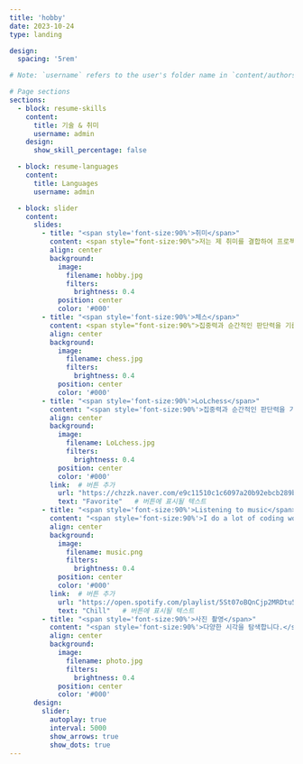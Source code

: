 ```yaml
---
title: 'hobby'
date: 2023-10-24
type: landing

design:
  spacing: '5rem'

# Note: `username` refers to the user's folder name in `content/authors/`

# Page sections
sections:
  - block: resume-skills
    content:
      title: 기술 & 취미
      username: admin
    design:
      show_skill_percentage: false

  - block: resume-languages
    content:
      title: Languages
      username: admin

  - block: slider
    content:
      slides:
        - title: "<span style='font-size:90%'>취미</span>"
          content: <span style="font-size:90%">저는 제 취미를 결합하여 프로젝트를 계획합니다.<span style="font-size:90%">
          align: center
          background:
            image:
              filename: hobby.jpg
              filters:
                brightness: 0.4
            position: center
            color: '#000'
        - title: "<span style='font-size:90%'>체스</span>"
          content: <span style="font-size:90%">집중력과 순간적인 판단력을 기릅니다.<span style="font-size:90%">
          align: center
          background:
            image:
              filename: chess.jpg
              filters:
                brightness: 0.4
            position: center
            color: '#000'
        - title: "<span style='font-size:90%'>LoLchess</span>"
          content: "<span style='font-size:90%'>집중력과 순간적인 판단력을 기릅니다.<span style='font-size:90%'>"
          align: center
          background:
            image:
              filename: LoLchess.jpg
              filters:
                brightness: 0.4
            position: center
            color: '#000'
          link:  # 버튼 추가
            url: "https://chzzk.naver.com/e9c11510c1c6097a20b92ebcb289b26a"  # 이동할 페이지 링크
            text: "Favorite"   # 버튼에 표시될 텍스트
        - title: "<span style='font-size:90%'>Listening to music</span>"
          content: "<span style='font-size:90%'>I do a lot of coding work while listening to music.</span>"
          align: center
          background:
            image:
              filename: music.png
              filters:
                brightness: 0.4
            position: center
            color: '#000'
          link:  # 버튼 추가
            url: "https://open.spotify.com/playlist/5St07oBQnCjp2MRDtu5jTr?si=74b97ff67c9e4b0d"  # 이동할 페이지 링크
            text: "Chill"   # 버튼에 표시될 텍스트
        - title: "<span style='font-size:90%'>사진 촬영</span>"
          content: "<span style='font-size:90%'>다양한 시각을 탐색합니다.</span>"
          align: center
          background:
            image:
              filename: photo.jpg
              filters:
                brightness: 0.4
            position: center
            color: '#000'
      design:
        slider:
          autoplay: true
          interval: 5000
          show_arrows: true
          show_dots: true  
---
```

